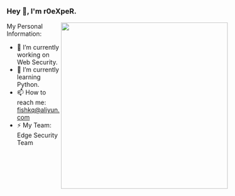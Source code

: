 ### Hey 👋, I'm r0eXpeR.

<img align='right' src="https://github-readme-stats.vercel.app/api?username=cooker&show_icons=true&theme=radical" width="380">

My Personal Information:

- 🔭 I’m currently working on Web Security.
- 🌱 I’m currently learning Python.
- 📫 How to reach me: fishkq@aliyun.com
- ⚡ My Team: Edge Security Team
